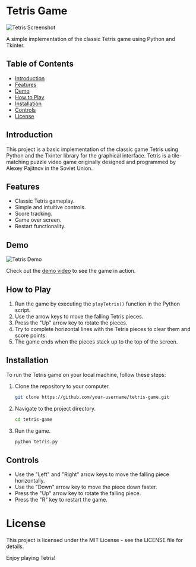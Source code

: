 # Tetris Game

![Tetris Screenshot](https://i.imgur.com/kclBwlf.png)

A simple implementation of the classic Tetris game using Python and Tkinter.

## Table of Contents

- [Introduction](#introduction)
- [Features](#features)
- [Demo](#demo)
- [How to Play](#how-to-play)
- [Installation](#installation)
- [Controls](#controls)
- [License](#license)

## Introduction

This project is a basic implementation of the classic game Tetris using Python and the Tkinter library for the graphical interface. Tetris is a tile-matching puzzle video game originally designed and programmed by Alexey Pajitnov in the Soviet Union.

## Features

- Classic Tetris gameplay.
- Simple and intuitive controls.
- Score tracking.
- Game over screen.
- Restart functionality.

## Demo

![Tetris Demo](tetris-demo.gif)

Check out the [demo video](tetris-demo.mp4) to see the game in action.

## How to Play

1. Run the game by executing the `playTetris()` function in the Python script.
2. Use the arrow keys to move the falling Tetris pieces.
3. Press the "Up" arrow key to rotate the pieces.
4. Try to complete horizontal lines with the Tetris pieces to clear them and score points.
5. The game ends when the pieces stack up to the top of the screen.

## Installation

To run the Tetris game on your local machine, follow these steps:

1. Clone the repository to your computer.

   ```bash
   git clone https://github.com/your-username/tetris-game.git

2. Navigate to the project directory.

    ```bash
    cd tetris-game

3. Run the game.

    ```bash
    python tetris.py

## Controls

- Use the "Left" and "Right" arrow keys to move the falling piece horizontally.
- Use the "Down" arrow key to move the piece down faster.
- Press the "Up" arrow key to rotate the falling piece.
- Press the "R" key to restart the game.

# License

This project is licensed under the MIT License - see the LICENSE file for details.

Enjoy playing Tetris!